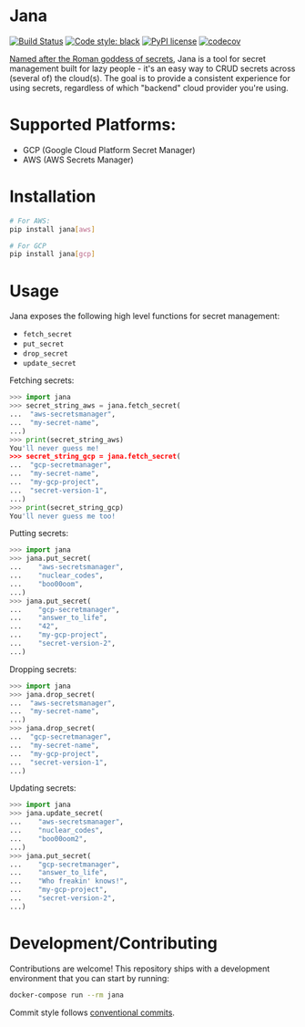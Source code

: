 # Jana

[![Build Status](https://travis-ci.com/zack-klein/jana.svg?branch=master)](https://travis-ci.com/zack-klein/snowbird) [![Code style: black](https://img.shields.io/badge/code%20style-black-000000.svg)](https://github.com/psf/black) [![PyPI license](https://img.shields.io/pypi/l/ansicolortags.svg)](https://pypi.python.org/pypi/ansicolortags/) [![codecov](https://codecov.io/gh/zack-klein/jana/branch/master/graph/badge.svg)](https://codecov.io/gh/zack-klein/jana)


[Named after the Roman goddess of secrets](https://en.wikipedia.org/wiki/Janus), Jana is a tool for secret management built for lazy people - it's an easy way to CRUD secrets across (several of) the cloud(s). The goal is to provide a consistent experience for using secrets, regardless of which "backend" cloud provider you're using.

# Supported Platforms:
- GCP (Google Cloud Platform Secret Manager)
- AWS (AWS Secrets Manager)

# Installation

```bash
# For AWS:
pip install jana[aws]

# For GCP
pip install jana[gcp]
```

# Usage

Jana exposes the following high level functions for secret management:
  - `fetch_secret`
  - `put_secret`
  - `drop_secret`
  - `update_secret`

Fetching secrets:
```python
>>> import jana
>>> secret_string_aws = jana.fetch_secret(
...  "aws-secretsmanager",
...  "my-secret-name",
...)
>>> print(secret_string_aws)
You'll never guess me!
>>> secret_string_gcp = jana.fetch_secret(
...  "gcp-secretmanager",
...  "my-secret-name",
...  "my-gcp-project",
...  "secret-version-1",
...)
>>> print(secret_string_gcp)
You'll never guess me too!
```

Putting secrets:
```python
>>> import jana
>>> jana.put_secret(
...    "aws-secretsmanager",
...    "nuclear_codes",
...    "boo00oom",
...)
>>> jana.put_secret(
...    "gcp-secretmanager",
...    "answer_to_life",
...    "42",
...    "my-gcp-project",
...    "secret-version-2",
...)
```

Dropping secrets:
```python
>>> import jana
>>> jana.drop_secret(
...  "aws-secretsmanager",
...  "my-secret-name",
...)
>>> jana.drop_secret(
...  "gcp-secretmanager",
...  "my-secret-name",
...  "my-gcp-project",
...  "secret-version-1",
...)
```

Updating secrets:
```python
>>> import jana
>>> jana.update_secret(
...    "aws-secretsmanager",
...    "nuclear_codes",
...    "boo00oom2",
...)
>>> jana.put_secret(
...    "gcp-secretmanager",
...    "answer_to_life",
...    "Who freakin' knows!",
...    "my-gcp-project",
...    "secret-version-2",
...)
```

# Development/Contributing

Contributions are welcome! This repository ships with a development environment that you can start by running:
```bash
docker-compose run --rm jana
```

Commit style follows [conventional commits](https://www.conventionalcommits.org/en/v1.0.0/).
